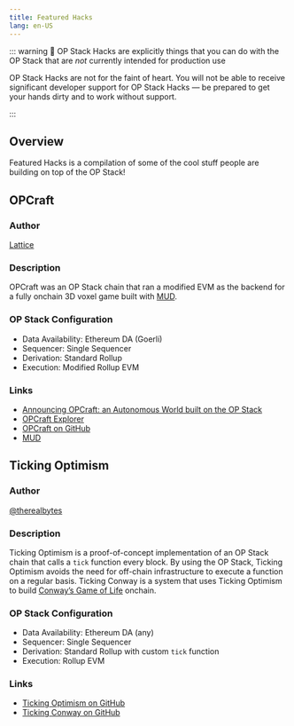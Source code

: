 ```yaml
---
title: Featured Hacks
lang: en-US
---
```


::: warning 🚧 OP Stack Hacks are explicitly things that you can do with the OP Stack that are *not* currently intended for production use

OP Stack Hacks are not for the faint of heart. You will not be able to receive significant developer support for OP Stack Hacks — be prepared to get your hands dirty and to work without support.

:::

## Overview

Featured Hacks is a compilation of some of the cool stuff people are building on top of the OP Stack!

## OPCraft

### Author

[Lattice](https://lattice.xyz/)

### Description

OPCraft was an OP Stack chain that ran a modified EVM as the backend for a fully onchain 3D voxel game built with [MUD](https://mud.dev/).

### OP Stack Configuration

- Data Availability: Ethereum DA (Goerli)
- Sequencer: Single Sequencer
- Derivation: Standard Rollup
- Execution: Modified Rollup EVM

### Links

- [Announcing OPCraft: an Autonomous World built on the OP Stack](https://dev.optimism.io/opcraft-autonomous-world/)
- [OPCraft Explorer](https://opcraft.mud.dev/)
- [OPCraft on GitHub](https://github.com/latticexyz/opcraft)
- [MUD](https://mud.dev/)

## Ticking Optimism

### Author

[@therealbytes](https://twitter.com/therealbytes)

### Description

Ticking Optimism is a proof-of-concept implementation of an OP Stack chain that calls a `tick` function every block. By using the OP Stack, Ticking Optimism avoids the need for off-chain infrastructure to execute a function on a regular basis. Ticking Conway is a system that uses Ticking Optimism to build [Conway’s Game of Life](https://conwaylife.com/) onchain.

### OP Stack Configuration

- Data Availability: Ethereum DA (any)
- Sequencer: Single Sequencer
- Derivation: Standard Rollup with custom `tick` function
- Execution: Rollup EVM

### Links

- [Ticking Optimism on GitHub](https://github.com/therealbytes/ticking-optimism)
- [Ticking Conway on GitHub](https://github.com/therealbytes/ticking-conway)
